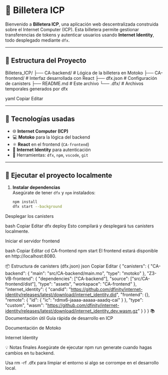 # 💸 Billetera ICP 

Bienvenido a **Billetera ICP**, una aplicación web descentralizada construida sobre el Internet Computer (ICP). Esta billetera permite gestionar transferencias de tokens y autenticar usuarios usando **Internet Identity**, todo desplegado mediante `dfx`.

---

## 📁 Estructura del Proyecto

Billetera_ICP/
├── CA-backend/ # Lógica de la billetera en Motoko
├── CA-frontend/ # Interfaz desarrollada con React
├── dfx.json # Configuración de canisters
├── README.md # Este archivo
└── .dfx/ # Archivos temporales generados por dfx

yaml
Copiar
Editar

---

## 🚀 Tecnologías usadas

- 🌐 **Internet Computer (ICP)**
- 💻 **Motoko** para la lógica del backend
- ⚛️ **React** en el frontend (`CA-frontend`)
- 🧠 **Internet Identity** para autenticación
- 🧰 Herramientas: `dfx`, `npm`, `vscode`, `git`

---

## 🧪 Ejecutar el proyecto localmente

1. **Instalar dependencias**  
   Asegúrate de tener `dfx` y `npm` instalados:

   ```bash
   npm install
   dfx start --background
Desplegar los canisters

bash
Copiar
Editar
dfx deploy
Esto compilará y desplegará tus canisters localmente.

Iniciar el servidor frontend

bash
Copiar
Editar
cd CA-frontend
npm start
El frontend estará disponible en http://localhost:8080.

📦 Estructura de canisters (dfx.json)
json
Copiar
Editar
{
  "canisters": {
    "CA-backend": {
      "main": "src/CA-backend/main.mo",
      "type": "motoko"
    },
    "Z3-VB-frontend": {
      "dependencies": ["CA-backend"],
      "source": ["src/CA-frontend/dist"],
      "type": "assets",
      "workspace": "CA-frontend"
    },
    "internet_identity": {
      "candid": "https://github.com/dfinity/internet-identity/releases/latest/download/internet_identity.did",
      "frontend": {},
      "remote": {
        "id": { "ic": "rdmx6-jaaaa-aaaaa-aaadq-cai" }
      },
      "type": "custom",
      "wasm": "https://github.com/dfinity/internet-identity/releases/latest/download/internet_identity_dev.wasm.gz"
    }
  }
}
📚 Documentación útil
Guía rápida de desarrollo en ICP

Documentación de Motoko

Internet Identity

💡 Notas finales
Asegúrate de ejecutar npm run generate cuando hagas cambios en tu backend.

Usa rm -rf .dfx para limpiar el entorno si algo se corrompe en el desarrollo local.

